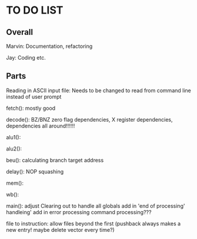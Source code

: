 # TO DO LIST

## Overall
Marvin: Documentation, refactoring

Jay: Coding etc.

## Parts
Reading in ASCII input file: Needs to be changed to read from command line instead of user prompt

fetch(): mostly good

decode(): BZ/BNZ zero flag dependencies, X register dependencies, dependencies all around!!!!!!

alu1(): 

alu2():

beu(): calculating branch target address

delay(): NOP squashing

mem():

wb():

main(): adjust Clearing out to handle all globals
        add in 'end of processing' handleing'
        add in error processing
        command processing???
        
file to instruction: allow files beyond the first (pushback always makes a new entry! maybe delete vector every time?)
